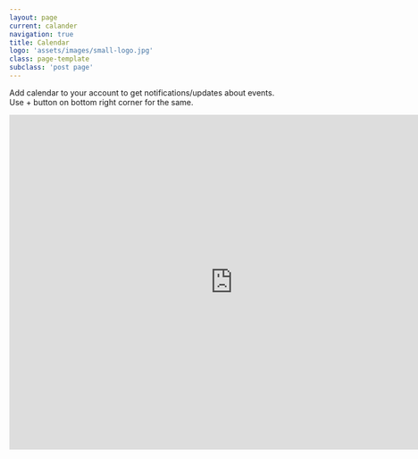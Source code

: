 ```yaml
---
layout: page
current: calander
navigation: true
title: Calendar
logo: 'assets/images/small-logo.jpg'
class: page-template
subclass: 'post page'
---
```


Add calendar to your account to get notifications/updates about events. Use + button on bottom right corner for the same.


<iframe src="https://calendar.google.com/calendar/embed?src=512g0hake68q193cq9q8fkafik%40group.calendar.google.com&ctz=Asia%2FCalcutta" style="border-width:0" width="800" height="600" frameborder="0" scrolling="no" id="mapframe"></iframe>

<!-- Gives loading message -->
<style type="text/css">
	#mapframe{
		background-color: inherit;
		background-image: url("data:image/svg+xml;utf8,<svg xmlns='http://www.w3.org/2000/svg' version='1.1'><text x='2' y='30' font-size='40'>Calander loading....</text></svg>");
		background-repeat: no-repeat;
		background-position: center top;
	}
</style>